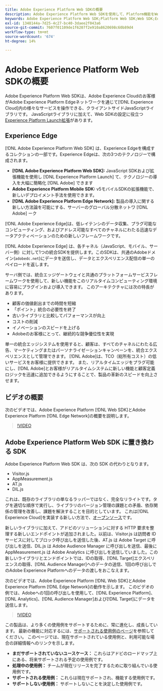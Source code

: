 ```yaml
---
title: Adobe Experience Platform Web SDKの概要
description: Adobe Experience Platform Web SDKを使用して、Platform機能をWebサイトに統合する方法を説明します。
keywords: Adobe Experience Platform Web SDK;Platform Web SDK;Web SDK;Edge;Visitor.js;AppMeasurement.js;AT.js;DIL.js;Web SDK;SDK;Web SDK;Launch;Launch
exl-id: 1348144a-7d25-4c27-bc40-3daee2f043a6
source-git-commit: 7607f01109de1f6207f2e910a8620698c60b89d4
workflow-type: tm+mt
source-wordcount: '674'
ht-degree: 14%

---
```


# Adobe Experience Platform Web SDKの概要

Adobe Experience Platform Web SDKは、Adobe Experience Cloudのお客様がAdobe Experience Platform Edgeネットワークを通じて[!DNL Experience Cloud]内の様々なサービスを操作できる、クライアントサイドJavaScriptライブラリです。 JavaScriptライブラリに加えて、Web SDKの設定に役立つ[Experience Platform Launch拡張](https://experienceleague.adobe.com/docs/launch/using/extensions-ref/adobe-extension/aep-extension/overview.html)があります。

## Experience Edge

[!DNL Adobe Experience Platform Web SDK] は、Experience Edgeを構成するコレクションの一部です。Experience Edgeは、次の3つのテクノロジーで構成されます。

* **[!DNL Adobe Experience Platform Web SDK]:** JavaScript SDKおよび拡張機能を使用し [!DNL Experience Platform Launch] て、テクノロジーの導入を大幅に簡略化 [!DNL Adobe] できます
* **Adobe Experience Platform Mobile SDK:** v5モバイルSDKの拡張機能で、新しいデプロイメント手法を使用できます。
* **[!DNL Adobe Experience Platform Edge Network]:** 製品の導入に関する新しい方法論を可能にする、サーバーのグローバル分散ネットワ [!DNL Adobe] ーク

[!DNL Adobe Experience Edge]は、低レイテンシのデータ収集、プラグ可能なコンピューティング、およびアドレス可能なすべてのチャネルにわたる迅速なデータアクティベーションのための新しいフレームワークです。

[!DNL Adobe Experience Edge] は、各チャネル（JavaScript、モバイル、サーバー側）に対して1つの統合SDKを提供します。このSDKは、共通のAdobeドメイン(`adobedc.net`)にデータを送信し、データとエクスペリエンス配信の単一のペイロードを返します。

サーバ側では、統合エッジゲートウェイと共通のプラットフォームサービスフレームワークを使用して、新しい機能をこのリアルタイムコンピューティング環境に容易にプラグインおよび導入できます。  このアーキテクチャには次の特長があります。

* 顧客の価値創出までの時間を短縮
* 「ポイント」統合の必要性を終了
* 古いライブラリと比較してパフォーマンスが向上
* コストの削減
* イノベーションのスピードを上げる
* Adobeのお客様にとって、継続的な競争優位性を実現

単一の統合エッジシステムを使用すると、顧客は、すべてのチャネルにわたる広告、マーケティングまたはパーソナライゼーションキャンペーンを、統合エクスペリエンスとして管理できます。  [!DNL Adobe]は、TCO（総所有コスト）の低いサービスをお客様に提供できます。  また、リアルタイムエッジをプラグ可能にし、[!DNL Adobe]とお客様がリアルタイムシステムに新しい機能と顧客定義ロジックを迅速に追加できるようにすることで、製品の革新のスピードを向上させます。

## ビデオの概要

次のビデオでは、Adobe Experience Platform [!DNL Web SDK]とAdobe Experience Platform [!DNL Edge Network]の概要を説明します。

>[!VIDEO](https://video.tv.adobe.com/v/34141?quality=12&learn=on)

## Adobe Experience Platform Web SDK に置き換わる SDK

Adobe Experience Platform Web SDK は、次の SDK の代わりとなります。

* Visitor.js
* AppMeasurement.js
* AT.js
* DIL.js

これは、既存のライブラリの単なるラッパーではなく、完全なリライトです。タグを適切な順序で実行し、ライブラリのバージョン管理の課題との矛盾、依存関係の管理を改善し、課題を解決することを目的としています。 これは[!DNL Experience Cloud]を実装する新しい方法で、[オープンソース](https://github.com/adobe/alloy)です。

新しいライブラリに加えて、アドビのソリューションに対する HTTP 要求を整理する新しいエンドポイントが追加されました。以前は、Visitor.js は訪問者 ID サービスに対してブロック呼び出しを送信した後、AT.js は Adobe Target に呼び出しを送信、DIL.js は Adobe Audience Manager に呼び出しを送信、最後に AppMeasurement.js は Adobe Analytics に呼び出しを送信していました。この新しいライブラリとエンドポイントでは、IDの取得、[!DNL Target]エクスペリエンスの取得、[!DNL Audience Manager]へのデータの送信、1回の呼び出しでのAdobe Experience Platformへのデータの渡しをおこなえます。

次のビデオでは、Adobe Experience Platform [!DNL Web SDK]とAdobe Experience Platform [!DNL Edge Network]の動作を示します。 このビデオの例では、Adobeへの1回の呼び出しを使用して、[!DNL Experience Platform]、[!DNL Analytics]、[!DNL Audience Manager]および[!DNL Target]にデータを送信します。

>[!VIDEO](https://video.tv.adobe.com/v/34148?quality=12&learn=on)

この製品は、より多くの使用例をサポートするために、常に進化し、成長しています。 最新の機能に対応するには、[サポートされる使用例のページ](https://experienceleague.adobe.com/docs/experience-platform/edge/fundamentals/supported-use-cases.html)を参照してください。 このページでは、現在サポートされている使用例と、利用可能な場合の詳細情報へのリンクを示します。

* **まだサポートされていないユースケース：** これらはアドビのロードマップ上にある、将来サポートされる予定の使用例です。
* **処理中の使用例：** チームが現在リリースを完了するために取り組んでいる使用例です。
* **サポートされる使用例：** これらは現在サポートされ、機能する使用例です。
* **サポートしない使用例：** サポートしないことを決定した使用例です。
